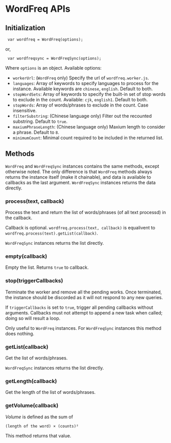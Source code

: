 # WordFreq APIs

## Initialization

     var wordfreq = WordFreq(options);

or,

     var wordfreqsync = WordFreqSync(options);

Where `options` is an object. Available options:

* `workerUrl`: (`WordFreq` only) Specify the url of `wordfreq.worker.js`.
* `languages`: Array of keywords to specify languages to process for the instance. Available keywords are `chinese`, `english`. Default to both.
* `stopWordSets`: Array of keywords to specify the built-in set of stop words to exclude in the count. Available: `cjk`, `english1`. Default to both.
* `stopWords`: Array of words/phrases to exclude in the count. Case insensitive.
* `filterSubstring`: (Chinese language only) Filter out the recounted substring. Default to `true`.
* `maxiumPhraseLength`: (Chinese language only) Maxium length to consider a phrase. Default to `8`.
* `minimumCount`: Minimal count required to be included in the returned list.

## Methods

`WordFreq` and `WordFreqSync` instances contains the same methods, except otherwise noted.
The only difference is that `WordFreq` methods always returns the instance itself (make it chainable), and data is available to callbacks as the last argument. 
`WordFreqSync` instances returns the data directly.

### process(text, callback)

Process the text and return the list of words/phrases (of all text processd) in the callback. 

Callback is optional. `wordfreq.process(text, callback)` is equalivent to `wordfreq.process(text).getList(callback)`.

`WordFreqSync` instances returns the list directly.

### empty(callback)

Empty the list. Returns `true` to callback.

### stop(triggerCallbacks)

Terminate the worker and remove all the pending works.
Once terminated, the instance should be discorded as it will not respond to any new queries.

If `triggerCallbacks` is set to `true`, trigger all pending callbacks without arguments. Callbacks must not attempt to append a new task when called; doing so will result a loop.

Only useful to `WordFreq` instances. For `WordFreqSync` instances this method does nothing.

### getList(callback)

Get the list of words/phrases.

`WordFreqSync` instances returns the list directly.

### getLength(callback)

Get the length of the list of words/phrases. 

### getVolume(callback)

*Volume* is defined as the sum of

    (length of the word) × (counts)²

This method returns that value.
